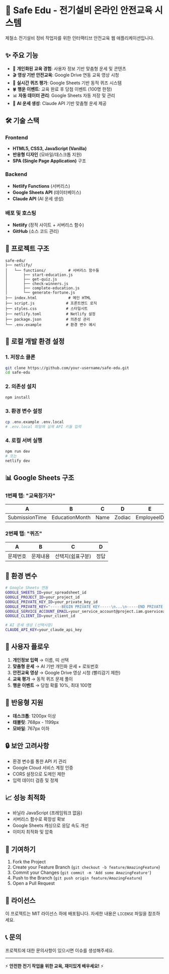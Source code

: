 # 🔌 Safe Edu - 전기설비 온라인 안전교육 시스템

제철소 전기설비 정비 작업자를 위한 인터랙티브 안전교육 웹 애플리케이션입니다.

## ✨ 주요 기능

- 🎯 **개인화된 교육 경험**: 사용자 정보 기반 맞춤형 운세 및 콘텐츠
- 🎬 **영상 기반 안전교육**: Google Drive 연동 교육 영상 시청
- 📝 **실시간 퀴즈 평가**: Google Sheets 기반 동적 퀴즈 시스템
- 🍀 **행운 이벤트**: 교육 완료 후 당첨 이벤트 (100명 한정)
- 📊 **자동 데이터 관리**: Google Sheets 자동 저장 및 관리
- 🤖 **AI 운세 생성**: Claude API 기반 맞춤형 운세 제공

## 🛠️ 기술 스택

### Frontend
- **HTML5, CSS3, JavaScript (Vanilla)**
- **반응형 디자인** (모바일/데스크톱 지원)
- **SPA (Single Page Application)** 구조

### Backend
- **Netlify Functions** (서버리스)
- **Google Sheets API** (데이터베이스)
- **Claude API** (AI 운세 생성)

### 배포 및 호스팅
- **Netlify** (정적 사이트 + 서버리스 함수)
- **GitHub** (소스 코드 관리)

## 📁 프로젝트 구조

```
safe-edu/
├── netlify/
│   └── functions/          # 서버리스 함수들
│       ├── start-education.js
│       ├── get-quiz.js
│       ├── check-winners.js
│       ├── complete-education.js
│       └── generate-fortune.js
├── index.html              # 메인 HTML
├── script.js              # 프론트엔드 로직
├── styles.css             # 스타일시트
├── netlify.toml           # Netlify 설정
├── package.json           # 의존성 관리
└── .env.example           # 환경 변수 예시
```

## 🚀 로컬 개발 환경 설정

### 1. 저장소 클론
```bash
git clone https://github.com/your-username/safe-edu.git
cd safe-edu
```

### 2. 의존성 설치
```bash
npm install
```

### 3. 환경 변수 설정
```bash
cp .env.example .env.local
# .env.local 파일에 실제 API 키들 입력
```

### 4. 로컬 서버 실행
```bash
npm run dev
# 또는
netlify dev
```

## 📊 Google Sheets 구조

### 1번째 탭: "교육참가자"
| A | B | C | D | E | F | G | H |
|---|---|---|---|---|---|---|---|
| SubmissionTime | EducationMonth | Name | Zodiac | EmployeeID | QuizScore | IsWinner | CompletionTime |

### 2번째 탭: "퀴즈"
| A | B | C | D |
|---|---|---|---|
| 문제번호 | 문제내용 | 선택지(쉼표구분) | 정답 |

## 🔐 환경 변수

```bash
# Google Sheets 연동
GOOGLE_SHEETS_ID=your_spreadsheet_id
GOOGLE_PROJECT_ID=your_project_id
GOOGLE_PRIVATE_KEY_ID=your_private_key_id
GOOGLE_PRIVATE_KEY="-----BEGIN PRIVATE KEY-----\n...\n-----END PRIVATE KEY-----"
GOOGLE_SERVICE_ACCOUNT_EMAIL=your_service_account@project.iam.gserviceaccount.com
GOOGLE_CLIENT_ID=your_client_id

# AI 운세 생성 (선택사항)
CLAUDE_API_KEY=your_claude_api_key
```

## 🎯 사용자 플로우

1. **개인정보 입력** → 이름, 띠 선택
2. **맞춤형 운세** → AI 기반 개인화 운세 + 로또번호
3. **안전교육 영상** → Google Drive 영상 시청 (빨리감기 제한)
4. **교육 평가** → 동적 퀴즈 문제 풀이
5. **행운 이벤트** → 당첨 확률 10%, 최대 100명

## 📱 반응형 지원

- **데스크톱**: 1200px 이상
- **태블릿**: 768px - 1199px
- **모바일**: 767px 이하

## 🔒 보안 고려사항

- 환경 변수를 통한 API 키 관리
- Google Cloud 서비스 계정 인증
- CORS 설정으로 도메인 제한
- 입력 데이터 검증 및 정제

## 📈 성능 최적화

- 바닐라 JavaScript (프레임워크 없음)
- 서버리스 함수로 확장성 확보
- Google Sheets 캐싱으로 응답 속도 개선
- 이미지 최적화 및 압축

## 🤝 기여하기

1. Fork the Project
2. Create your Feature Branch (`git checkout -b feature/AmazingFeature`)
3. Commit your Changes (`git commit -m 'Add some AmazingFeature'`)
4. Push to the Branch (`git push origin feature/AmazingFeature`)
5. Open a Pull Request

## 📄 라이선스

이 프로젝트는 MIT 라이선스 하에 배포됩니다. 자세한 내용은 `LICENSE` 파일을 참조하세요.

## 📞 문의

프로젝트에 대한 문의사항이 있으시면 이슈를 생성해주세요.

---

⚡ **안전한 전기 작업을 위한 교육, 재미있게 배우세요!** ⚡